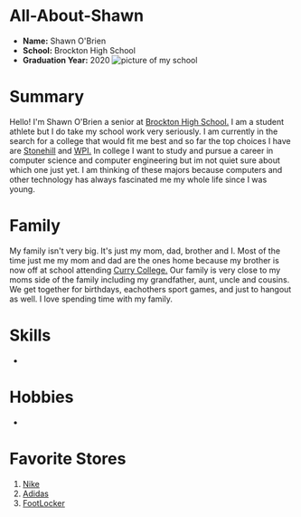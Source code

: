 # All-About-Shawn
* **Name:** Shawn O'Brien
* **School:** Brockton High School
* **Graduation Year:** 2020
![picture of my school](http://a.espncdn.com/photo/2010/0813/bos_boshs10_800.jpg)
# Summary
Hello! I'm Shawn O'Brien a senior at [Brockton High School.](https://www.bpsma.org/schools/brockton-high-school) I am a student athlete but I do take my school work very seriously. I am currently in the search for a college that would fit me best and so far the top choices I have are [Stonehill](https://www.stonehill.edu/worth-more?gclid=Cj0KCQjwivbsBRDsARIsADyISJ8kuTSanCQnv2nCjZ0iooE8Z6WBdcTbi-iIwjy95F7blg5VY6fNfmsaAkL2EALw_wcB) and [WPI.](https://www.wpi.edu/) In college I want to study and pursue a career in computer science and computer engineering but im not quiet sure about which one just yet. I am thinking of these majors because computers and other technology has always fascinated me my whole life since I was young. 


# Family
My family isn't very big. It's just my mom, dad, brother and I. Most of the time just me my mom and dad are the ones home because my brother is now off at school attending [Curry College.](https://www.curry.edu/) Our family is very close to my moms side of the family including my grandfather, aunt, uncle and cousins. We get together for birthdays, eachothers sport games, and just to hangout as well. I love spending time with my family.


# Skills
*



# Hobbies
* 



# Favorite Stores 
1. [Nike](https://www.nike.com/)
2. [Adidas](https://www.adidas.com/us?cm_mmc=AdieSEM_Google-_-adidas-Trademark-General-B-Exact-_-Trademark-X-X-BTS_Student-_-43700046586448361&cm_mmca1=US&cm_mmca2=&ds_agid=58700005272118433&gclid=Cj0KCQjwrfvsBRD7ARIsAKuDvMP-OGrvzcR3BjMu9az3onlOm0Hx0yz7DPyR6XFUg-kE0j1JkOA41LIaAggGEALw_wcB&gclsrc=aw.ds)
3. [FootLocker](https://www.footlocker.com/category/sport/casual/mens/shoes.html?currentPage=1)
